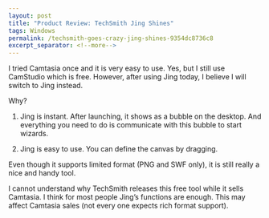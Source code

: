 ```yaml
---
layout: post
title: "Product Review: TechSmith Jing Shines"
tags: Windows
permalink: /techsmith-goes-crazy-jing-shines-9354dc8736c8
excerpt_separator: <!--more-->
---
```

I tried Camtasia once and it is very easy to use. Yes, but I still use CamStudio which is free. However, after using Jing today, I believe I will switch to Jing instead.
<!--more-->

Why?

1. Jing is instant. After launching, it shows as a bubble on the desktop. And everything you need to do is communicate with this bubble to start wizards.

2. Jing is easy to use. You can define the canvas by dragging.

Even though it supports limited format (PNG and SWF only), it is still really a nice and handy tool.

I cannot understand why TechSmith releases this free tool while it sells Camtasia. I think for most people Jing’s functions are enough. This may affect Camtasia sales (not every one expects rich format support).
